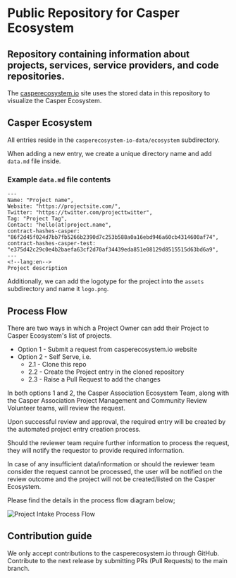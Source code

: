 # Public Repository for Casper Ecosystem
## Repository containing information about projects, services, service providers, and code repositories.

The [casperecosystem.io](https://casperecosystem.io) site uses the stored data in this repository to visualize the Casper Ecosystem.

## Casper Ecosystem

All entries reside in the `casperecosystem-io-data/ecosystem` subdirectory. 

When adding a new entry, we create a unique directory name and add `data.md` file inside.

### Example `data.md` file contents

```
--- 
Name: "Project name", 
Website: "https://projectsite.com/", 
Twitter: "https://twitter.com/projecttwitter", 
Tag: "Project Tag",
Contact: "hello(at)project.name",
contract-hashes-casper: "86f2d45f024d7bb7fb5266b2390d7c253b588a0a16ebd946a60cb4314600af74",
contract-hashes-casper-test: "e375d42c29c0e4b2baefa63cf2d70af34439eda851e08129d8515515d63bd6a9",
--- 
<!--lang:en--> 
Project description
```

Additionally, we can add the logotype for the project into the `assets` subdirectory and name it `logo.png`.

## Process Flow 

There are two ways in which a Project Owner can add their Project to Casper Ecosystem's list of projects.

- Option 1 - Submit a request from casperecosystem.io website
- Option 2 - Self Serve, i.e.
    - 2.1 - Clone this repo
    - 2.2 - Create the Project entry in the cloned repository
    - 2.3 - Raise a Pull Request to add the changes 

In both options 1 and 2, the Casper Association Ecosystem Team, along with the Casper Association Project Management and Community Review Volunteer teams, will review the request.

Upon successful review and approval, the required entry will be created by the automated project entry creation process.

Should the reviewer team require further information to process the request, they will notify the requestor to provide required information.

In case of any insufficient data/information or should the reviewer team consider the request cannot be processed, the user will be notified on the review outcome and the project will not be created/listed on the Casper Ecosystem.

Please find the details in the process flow diagram below;

![Project Intake Process Flow](https://github.com/casper-ecosystem/casperecosystem-io-data/raw/569fe61b7418ccf81532db03b077e1afb3dd52e9/.github/images/project_intake_process.png "Project Intake Process Flow")


## Contribution guide
We only accept contributions to the casperecosystem.io through GitHub. Contribute to the next release by submitting PRs (Pull Requests) to the main branch.

